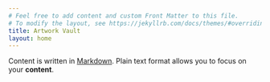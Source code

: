 ```yaml
---
# Feel free to add content and custom Front Matter to this file.
# To modify the layout, see https://jekyllrb.com/docs/themes/#overriding-theme-defaults
title: Artwork Vault
layout: home
---
```


Content is written in [Markdown](https://learnxinyminutes.com/docs/markdown/).
Plain text format allows you to focus on your **content**.

<!--
You can use HTML elements in Markdown, such as the comment element, and they won't
be affected by a markdown parser. However, if you create an HTML element in your
markdown file, you cannot use markdown syntax within that element's contents.
-->